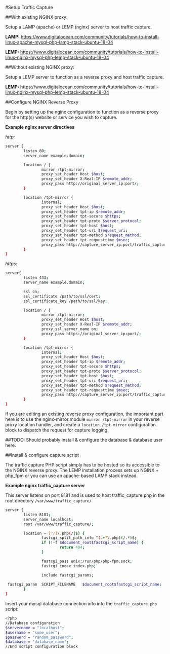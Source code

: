 #Setup Traffic Capture

##With existing NGINX proxy:

Setup a LAMP (apache) or LEMP (nginx) server to host traffic capture.

**LAMP:**
https://www.digitalocean.com/community/tutorials/how-to-install-linux-apache-mysql-php-lamp-stack-ubuntu-18-04

**LEMP:**
https://www.digitalocean.com/community/tutorials/how-to-install-linux-nginx-mysql-php-lemp-stack-ubuntu-18-04

##Without existing NGINX proxy:

Setup a LEMP server to function as a reverse proxy and host traffic capture.

**LEMP:**
https://www.digitalocean.com/community/tutorials/how-to-install-linux-nginx-mysql-php-lemp-stack-ubuntu-18-04

##Configure NGINX Reverse Proxy

Begin by setting up the nginx configuration to function as a reverse proxy for the http(s) website or service you wish to capture.

**Example nginx server directives**

*http:*

``` sh
server {
        listen 80;
        server_name example.domain;

        location / {
                mirror /tpt-mirror;
                proxy_set_header Host $host;
                proxy_set_header X-Real-IP $remote_addr;
                proxy_pass http://original_server_ip:port/;
        }

        location /tpt-mirror {
                internal;
                proxy_set_header Host $host;
                proxy_set_header tpt-ip $remote_addr;
                proxy_set_header tpt-secure $https;
                proxy_set_header tpt-proto $server_protocol;
                proxy_set_header tpt-host $host;
                proxy_set_header tpt-uri $request_uri;
                proxy_set_header tpt-method $request_method;
                proxy_set_header tpt-requesttime $msec;
                proxy_pass http://capture_server_ip:port/traffic_capture.php;
        }
}
```

*https:*

``` sh
server{
        listen 443;
        server_name example.domain;

        ssl on;
        ssl_certificate /path/to/ssl/cert;
        ssl_certificate_key /path/to/ssl/key;

        location / {
                mirror /tpt-mirror;
                proxy_set_header Host $host;
                proxy_set_header X-Real-IP $remote_addr;
                proxy_ssl_server_name on;
                proxy_pass https://original_server_ip:port/;
        }

        location /tpt-mirror {
                internal;
                proxy_set_header Host $host;
                proxy_set_header tpt-ip $remote_addr;
                proxy_set_header tpt-secure $https;
                proxy_set_header tpt-proto $server_protocol;
                proxy_set_header tpt-host $host;
                proxy_set_header tpt-uri $request_uri;
                proxy_set_header tpt-method $request_method;
                proxy_set_header tpt-requesttime $msec;
                proxy_pass http://capture_server_ip:port/traffic_capture.php;
        }
}
```

If you are editing an existing reverse proxy configuration, the important part here is to use the nginx-mirror module `mirror /tpt-mirror` in your reverse proxy location handler, and create a  `location /tpt-mirror` configuration block to dispatch the request for capture logging.

##TODO: Should probably install & configure the database & database user here.

##Install & configure capture script

The traffic capture PHP script simply has to be hosted so its accessible to the NGINX reverse proxy. The LEMP installation process sets up NGINX + php_fpm or you can use an apache-based LAMP stack instead.

**Example nginx traffic_capture server**

This server listens on port 8181 and is used to host traffic_capture.php in the root directory `/var/www/traffic_capture/`

``` sh
server {
        listen 8181;
        server_name localhost;
        root /var/www/traffic_capture/;

        location ~ [^/]\.php(/|$) {
                fastcgi_split_path_info ^(.+?\.php)(/.*)$;
                if (!-f $document_root$fastcgi_script_name) {
                        return 404;
                }

                fastcgi_pass unix:/run/php/php-fpm.sock;
                fastcgi_index index.php;

                include fastcgi_params;
                
 fastcgi_param  SCRIPT_FILENAME   $document_root$fastcgi_script_name;
        }
}
```

Insert your mysql database connection info into the `traffic_capture.php` script:

``` sh
<?php
//Database configuration
$servername = "localhost";
$username = "some_user";
$password = "random_password";
$database = "database_name";
//End script configuration block
```